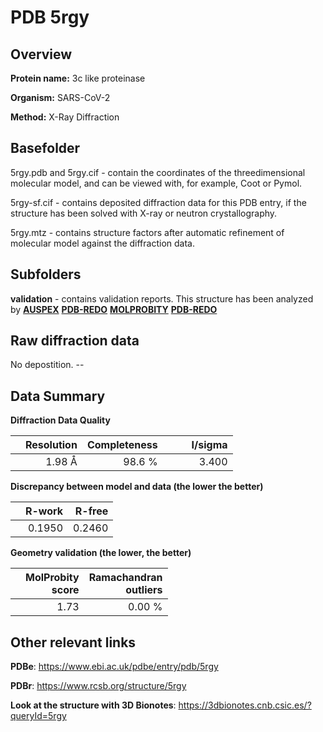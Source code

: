 # PDB 5rgy

## Overview

**Protein name:** 3c like proteinase

**Organism:** SARS-CoV-2

**Method:** X-Ray Diffraction

## Basefolder

5rgy.pdb and 5rgy.cif - contain the coordinates of the threedimensional molecular model, and can be viewed with, for example, Coot or Pymol.

5rgy-sf.cif - contains deposited diffraction data for this PDB entry, if the structure has been solved with X-ray or neutron crystallography.

5rgy.mtz - contains structure factors after automatic refinement of molecular model against the diffraction data.

## Subfolders





**validation** - contains validation reports. This structure has been analyzed by [**AUSPEX**](https://github.com/thorn-lab/coronavirus_structural_task_force/tree/master/pdb/3c_like_proteinase/SARS-CoV-2/5rgy/validation/auspex) [**PDB-REDO**](https://github.com/thorn-lab/coronavirus_structural_task_force/tree/master/pdb/3c_like_proteinase/SARS-CoV-2/5rgy/validation/pdb-redo) [**MOLPROBITY**](https://github.com/thorn-lab/coronavirus_structural_task_force/tree/master/pdb/3c_like_proteinase/SARS-CoV-2/5rgy/validation/molprobity) [**PDB-REDO**](https://github.com/thorn-lab/coronavirus_structural_task_force/blob/master/pdb/3c_like_proteinase/SARS-CoV-2/5rgy/validation/Xtriage_output.log) 

## Raw diffraction data

No depostition. --<br> 

## Data Summary
**Diffraction Data Quality**

|   | Resolution | Completeness| I/sigma |
|---|-------------:|----------------:|--------------:|
|   |1.98 Å|98.6  %|<img width=50/>3.400|

**Discrepancy between model and data (the lower the better)**

|   | **R-work**| **R-free**   
|---|-------------:|----------------:|           
||  0.1950|  0.2460|

**Geometry validation (the lower, the better)**

|   |**MolProbity<br>score**| **Ramachandran<br>outliers** 
|---|-------------:|----------------:|
||  1.73|  0.00 %|

 

 



## Other relevant links 
**PDBe**:  https://www.ebi.ac.uk/pdbe/entry/pdb/5rgy
 
**PDBr**: https://www.rcsb.org/structure/5rgy 

**Look at the structure with 3D Bionotes**: https://3dbionotes.cnb.csic.es/?queryId=5rgy

